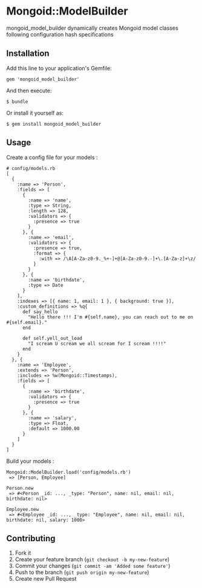 # Mongoid::ModelBuilder

mongoid_model_builder dynamically creates Mongoid model classes following configuration hash specifications

## Installation

Add this line to your application's Gemfile:

    gem 'mongoid_model_builder'

And then execute:

    $ bundle

Or install it yourself as:

    $ gem install mongoid_model_builder

## Usage

Create a config file for your models :

    # config/models.rb
    [
      {
        :name => 'Person',
        :fields => [
          {
            :name => 'name',
            :type => String,
            :length => 128,
            :validators => {
              :presence => true
            }
          }, {
            :name => 'email',
            :validators => {
              :presence => true,
              :format => {
                :with => /\A[A-Za-z0-9._%+-]+@[A-Za-z0-9.-]+\.[A-Za-z]+\z/
              }
            }
          }, {
            :name => 'birthdate',
            :type => Date
          }
        ],
        :indexes => [{ name: 1, email: 1 }, { background: true }],
        :custom_definitions => %q{
          def say_hello
            "Hello there !!! I'm #{self.name}, you can reach out to me on #{self.email}."
          end

          def self.yell_out_load
            "I scream U scream we all scream for I scream !!!!"
          end
        }
      }, {
        :name => 'Employee',
        :extends => 'Person',
        :includes => %w(Mongoid::Timestamps),
        :fields => [
          {
            :name => 'birthdate',
            :validators => {
              :presence => true
            }
          }, {
            :name => 'salary',
            :type => Float,
            :default => 1000.00
          }
        ]
      }
    ]

Build your models :

    Mongoid::ModelBuilder.load('config/models.rb')
     => [Person, Employee]

    Person.new
     => #<Person _id: ..., _type: "Person", name: nil, email: nil, birthdate: nil>

    Employee.new
     => #<Employee _id: ..., _type: "Employee", name: nil, email: nil, birthdate: nil, salary: 1000>

## Contributing

1. Fork it
2. Create your feature branch (`git checkout -b my-new-feature`)
3. Commit your changes (`git commit -am 'Added some feature'`)
4. Push to the branch (`git push origin my-new-feature`)
5. Create new Pull Request
